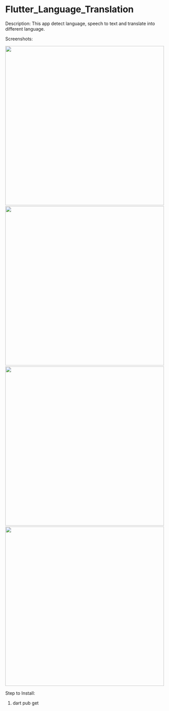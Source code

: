 # Flutter_Language_Translation

Description: This app detect language, speech to text and translate into different language.

Screenshots:

<img src="[assets](https://github.com/ravi123saxena/Flutter_Language_Translation/blob/main/language_translation/assets)/1.png" height="500em" />&nbsp;<img src="[assets](https://github.com/ravi123saxena/Flutter_Language_Translation/blob/main/language_translation/assets)/2.png" height="500em" />&nbsp;<img src="[assets](https://github.com/ravi123saxena/Flutter_Language_Translation/blob/main/language_translation/assets)/3.png" height="500em" />&nbsp;<img src="[assets](https://github.com/ravi123saxena/Flutter_Language_Translation/blob/main/language_translation/assets)/4.png" height="500em" />

Step to Install:

1. dart pub get
